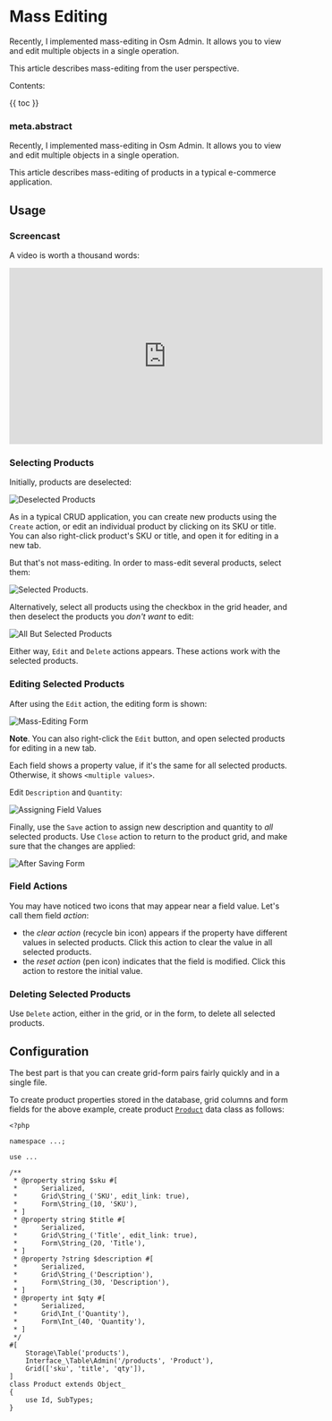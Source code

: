 # Mass Editing

Recently, I implemented mass-editing in Osm Admin. It allows you to view and edit multiple objects in a single operation.

This article describes mass-editing from the user perspective.

Contents:

{{ toc }}

### meta.abstract

Recently, I implemented mass-editing in Osm Admin. It allows you to view and edit multiple objects in a single operation.

This article describes mass-editing of products in a typical e-commerce application.

## Usage

### Screencast

A video is worth a thousand words:

<div class="flex justify-center">
    <iframe width="560" height="315" src="https://www.youtube.com/embed/SrxXZa5SeMk" title="YouTube video player" frameborder="0" allow="accelerometer; autoplay; clipboard-write; encrypted-media; gyroscope; picture-in-picture" allowfullscreen></iframe>
</div>

### Selecting Products

Initially, products are deselected:

![Deselected Products](deselected-products.png)

As in a typical CRUD application, you can create new products using the `Create` action, or edit an individual product by clicking on its SKU or title. You can also right-click product's SKU or title, and open it for editing in a new tab.

But that's not mass-editing. In order to mass-edit several products, select them:

![Selected Products](selected-products.png).

Alternatively, select all products using the checkbox in the grid header, and then deselect the products you *don't want* to edit:

![All But Selected Products](all-but-selected-products.png)

Either way, `Edit` and `Delete` actions appears. These actions work with the selected products.

### Editing Selected Products

After using the `Edit` action, the editing form is shown:

![Mass-Editing Form](mass-editing-form.png)

**Note**. You can also right-click the `Edit` button, and open selected products for editing in a new tab.

Each field shows a property value, if it's the same for all selected products. Otherwise, it shows `<multiple values>`.

Edit `Description` and `Quantity`:

![Assigning Field Values](assigning-field-values.png)
  
Finally, use the `Save` action to assign new description and quantity to *all* selected products. Use `Close` action to return to the product grid, and make sure that the changes are applied:

![After Saving Form](after-saving-form.png)

### Field Actions

You may have noticed two icons that may appear near a field value. Let's call them field *action*:

* the *clear action* (recycle bin icon) appears if the property have different values in selected products. Click this action to clear the value in all selected products.
* the *reset action* (pen icon) indicates that the field is modified. Click this action to restore the initial value. 

### Deleting Selected Products

Use `Delete` action, either in the grid, or in the form, to delete all selected products. 

## Configuration

The best part is that you can create grid-form pairs fairly quickly and in a single file.
 
To create product properties stored in the database, grid columns and form fields for the above example, create product [`Product`](https://github.com/osmphp/admin/blob/v0.1/samples/Products/Product.php) data class as follows:

    <?php
    
    namespace ...;
    
    use ...

    /**
     * @property string $sku #[
     *      Serialized,
     *      Grid\String_('SKU', edit_link: true),
     *      Form\String_(10, 'SKU'),
     * ]
     * @property string $title #[
     *      Serialized,
     *      Grid\String_('Title', edit_link: true),
     *      Form\String_(20, 'Title'),
     * ]
     * @property ?string $description #[
     *      Serialized,
     *      Grid\String_('Description'),
     *      Form\String_(30, 'Description'),
     * ]
     * @property int $qty #[
     *      Serialized,
     *      Grid\Int_('Quantity'),
     *      Form\Int_(40, 'Quantity'),
     * ]
     */
    #[
        Storage\Table('products'),
        Interface_\Table\Admin('/products', 'Product'),
        Grid(['sku', 'title', 'qty']),
    ]
    class Product extends Object_
    {
        use Id, SubTypes;
    } 
